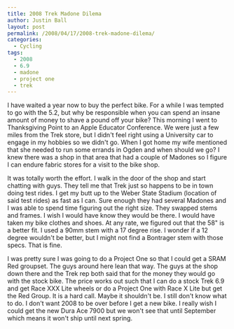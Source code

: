 ```yaml
---
title: 2008 Trek Madone Dilema
author: Justin Ball
layout: post
permalink: /2008/04/17/2008-trek-madone-dilema/
categories:
  - Cycling
tags:
  - 2008
  - 6.9
  - madone
  - project one
  - trek
---
```


I have waited a year now to buy the perfect bike. For a while I was tempted to go with the 5.2, but why be responsible when you can spend an insane amount of money to shave a pound off your bike? This morning I went to Thanksgiving Point to an Apple Educator Conference. We were just a few miles from the Trek store, but I didn't feel right using a University car to engage in my hobbies so we didn't go. When I got home my wife mentioned that she needed to run some errands in Ogden and when should we go? I knew there was a shop in that area that had a couple of Madones so I figure I can endure fabric stores for a visit to the bike shop. 

It was totally worth the effort. I walk in the door of the shop and start chatting with guys. They tell me that Trek just so happens to be in town doing test rides. I get my butt up to the Weber State Stadium (location of said test rides) as fast as I can. Sure enough they had several Madones and I was able to spend time figuring out the right size. They swapped stems and frames. I wish I would have know they would be there. I would have taken my bike clothes and shoes. At any rate, we figured out that the 58" is a better fit. I used a 90mm stem with a 17 degree rise. I wonder if a 12 degree wouldn't be better, but I might not find a Bontrager stem with those specs. That is fine.

I was pretty sure I was going to do a Project One so that I could get a SRAM Red groupset. The guys around here lean that way. The guys at the shop down there and the Trek rep both said that for the money they would go with the stock bike. The price works out such that I can do a stock Trek 6.9 and get Race XXX Lite wheels or do a Project One with Race X Lite but get the Red Group. It is a hard call. Maybe it shouldn't be. I still don't know what to do. I don't want 2008 to be over before I get a new bike. I really wish I could get the new Dura Ace 7900 but we won't see that until September which means it won't ship until next spring.